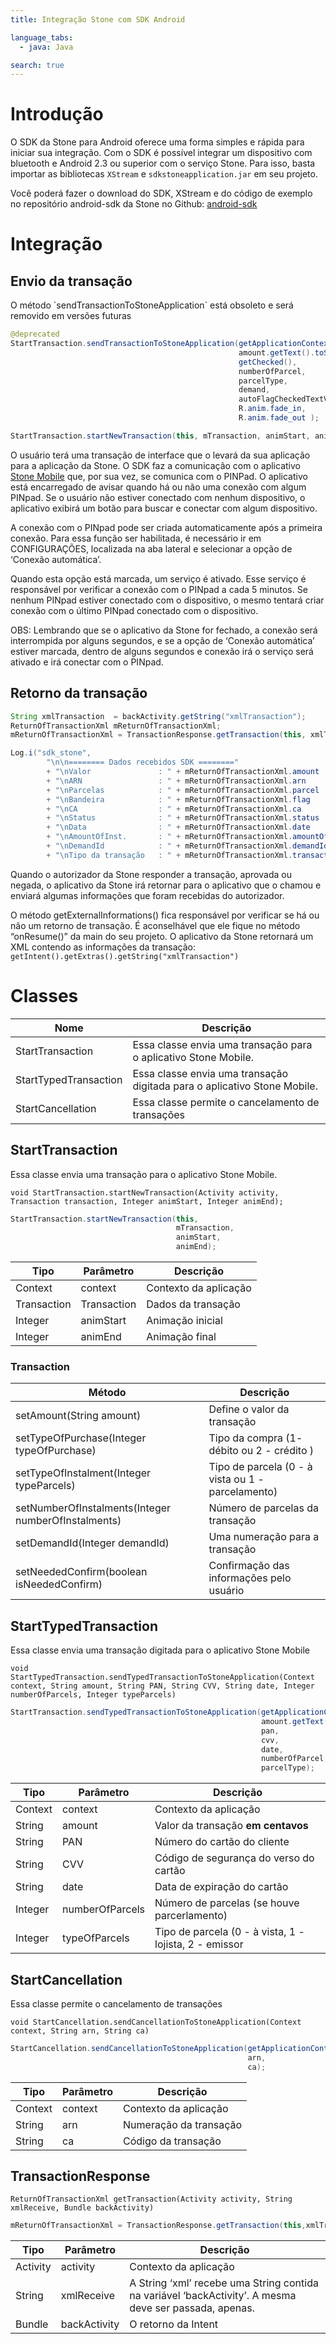 ```yaml
---
title: Integração Stone com SDK Android

language_tabs:
  - java: Java

search: true
---
```


# Introdução

O SDK da Stone para Android oferece uma forma simples e rápida para iniciar sua integração. Com o SDK é possível integrar um dispositivo com bluetooth e Android 2.3 ou superior com o serviço Stone. Para isso, basta importar as bibliotecas `XStream` e `sdkstoneapplication.jar` em seu projeto.

Você poderá fazer o download do SDK, XStream e do código de exemplo no repositório android-sdk da Stone no Github: [android-sdk](https://github.com/stone-pagamentos/sdk-android)

# Integração

## Envio da transação

<aside class="warning">O método `sendTransactionToStoneApplication` está obsoleto e será removido em versões futuras</aside>

```java
@deprecated
StartTransaction.sendTransactionToStoneApplication(getApplicationContext(),
                                                   amount.getText().toString(),
                                                   getChecked(),
                                                   numberOfParcel,
                                                   parcelType,
                                                   demand,
                                                   autoFlagCheckedTextView.isChecked() ? 1 : 2,
                                                   R.anim.fade_in,
                                                   R.anim.fade_out );
```

```java
StartTransaction.startNewTransaction(this, mTransaction, animStart, animEnd);
```

O usuário terá uma transação de interface que o levará da sua aplicação para a aplicação da Stone. O SDK faz a comunicação com o aplicativo [Stone Mobile](https://play.google.com/store/apps/details?id=br.com.stone) que, por sua vez, se comunica com o PINPad. O aplicativo está encarregado de avisar quando há ou não uma conexão com algum PINpad. Se o usuário não estiver conectado com nenhum dispositivo, o aplicativo exibirá um botão para buscar e conectar com algum dispositivo.

A conexão com o PINpad pode ser criada automaticamente após a primeira conexão. Para essa função ser habilitada, é necessário ir em CONFIGURAÇÕES, localizada na aba lateral e selecionar a opção de ‘Conexão automática’.

Quando esta opção está marcada, um serviço é ativado. Esse serviço é responsável por verificar a conexão com o PINpad a cada 5 minutos. Se nenhum PINpad estiver conectado com o dispositivo, o mesmo tentará criar conexão com o último PINpad conectado com o dispositivo.

<aside class="warning">
OBS: Lembrando que se o aplicativo da Stone for fechado, a conexão será interrompida por alguns segundos, e se a opção de ‘Conexão automática’ estiver marcada, dentro de alguns segundos e conexão irá o serviço será ativado e irá conectar com o PINpad. 
</aside>

## Retorno da transação

```java
String xmlTransaction  = backActivity.getString("xmlTransaction");
ReturnOfTransactionXml mReturnOfTransactionXml;
mReturnOfTransactionXml = TransactionResponse.getTransaction(this, xmlTransaction, backActivity);

Log.i("sdk_stone",
        "\n\n======== Dados recebidos SDK ========"
        + "\nValor               : " + mReturnOfTransactionXml.amount
        + "\nARN                 : " + mReturnOfTransactionXml.arn
        + "\nParcelas            : " + mReturnOfTransactionXml.parcel
        + "\nBandeira            : " + mReturnOfTransactionXml.flag
        + "\nCA                  : " + mReturnOfTransactionXml.ca
        + "\nStatus              : " + mReturnOfTransactionXml.status
        + "\nData                : " + mReturnOfTransactionXml.date
        + "\nAmountOfInst.       : " + mReturnOfTransactionXml.amountOfInstallments
        + "\nDemandId            : " + mReturnOfTransactionXml.demandId
        + "\nTipo da transação   : " + mReturnOfTransactionXml.transactionType);
```

Quando o autorizador da Stone responder a transação, aprovada ou negada, o aplicativo da Stone irá retornar para o aplicativo que o chamou e enviará algumas informações que foram recebidas do autorizador.

O método getExternalInformations() fica responsável por verificar se há ou não um retorno de transação. É aconselhável que ele fique no método “onResume()” da main do seu projeto. O aplicativo da Stone retornará um XML contendo as informações da transação: `getIntent().getExtras().getString("xmlTransaction")`

# Classes

| Nome | Descrição |
| ---- | --------- |
| StartTransaction | Essa classe envia uma transação para o aplicativo Stone Mobile. |
| StartTypedTransaction | Essa classe envia uma transação digitada para o aplicativo Stone Mobile. |
| StartCancellation | Essa classe permite o cancelamento de transações |

## StartTransaction

Essa classe envia uma transação para o aplicativo Stone Mobile.

`void StartTransaction.startNewTransaction(Activity activity, Transaction transaction, Integer animStart, Integer animEnd);`

```java
StartTransaction.startNewTransaction(this,
                                     mTransaction,
                                     animStart,
                                     animEnd);
```

| Tipo | Parâmetro | Descrição |
| ---- | --------- | --------- |
| Context | context | Contexto da aplicação |
| Transaction | Transaction | Dados da transação |
| Integer | animStart | Animação inicial |
| Integer | animEnd | Animação final |

### Transaction

| Método | Descrição |
| --------- | --------- |
| setAmount(String amount) | Define o valor da transação |
| setTypeOfPurchase(Integer typeOfPurchase) | Tipo da compra (1- débito ou 2 - crédito )|
| setTypeOfInstalment(Integer typeParcels) | Tipo de parcela (0 -  à vista ou 1 - parcelamento) |
| setNumberOfInstalments(Integer numberOfInstalments) | Número de parcelas da transação |
| setDemandId(Integer demandId) | Uma numeração para a transação |
| setNeededConfirm(boolean isNeededConfirm) | Confirmação das informações pelo usuário |

## StartTypedTransaction

Essa classe envia uma transação digitada para o aplicativo Stone Mobile

`void StartTypedTransaction.sendTypedTransactionToStoneApplication(Context context, String amount, String PAN, String CVV, String date, Integer numberOfParcels, Integer typeParcels)`

```java
StartTransaction.sendTypedTransactionToStoneApplication(getApplicationContext(),     // contexto
                                                        amount.getText().toString(), // valor em centavos
                                                        pan,                         // número do cartão
                                                        cvv,                         // CVV
                                                        date,                        // expiração
                                                        numberOfParcel,              // número de parcelas
                                                        parcelType);                 // tipo de parcelas
```

| Tipo | Parâmetro | Descrição |
| ---- | --------- | --------- |
| Context | context | Contexto da aplicação |
| String | amount | Valor da transação **em centavos** |
| String | PAN | Número do cartão do cliente |
| String | CVV | Código de segurança do verso do cartão |
| String | date | Data de expiração do cartão |
| Integer | numberOfParcels | Número de parcelas (se houve parcerlamento) |
| Integer | typeOfParcels | Tipo de parcela (0 - à vista, 1 - lojista, 2 - emissor |

## StartCancellation

Essa classe permite o cancelamento de transações

`void StartCancellation.sendCancellationToStoneApplication(Context context, String arn, String ca)`

```java
StartCancellation.sendCancellationToStoneApplication(getApplicationContext(), // contexto
                                                     arn,                     // Numeração da transação
                                                     ca);                     // Código da transação
```

| Tipo | Parâmetro | Descrição |
| ---- | --------- | --------- |
| Context | context | Contexto da aplicação |
| String | arn | Numeração da transação |
| String | ca | Código da transação |

## TransactionResponse

`ReturnOfTransactionXml getTransaction(Activity activity, String xmlReceive, Bundle backActivity)`

```java
mReturnOfTransactionXml = TransactionResponse.getTransaction(this,xmlTransaction,backActivity);
```

| Tipo | Parâmetro | Descrição |
| ---- | --------- | --------- |
| Activity | activity | Contexto da aplicação |
| String | xmlReceive | A String ‘xml’ recebe uma String contida na variável ‘backActivity’. A mesma deve ser passada, apenas. |
| Bundle | backActivity | O retorno da Intent |